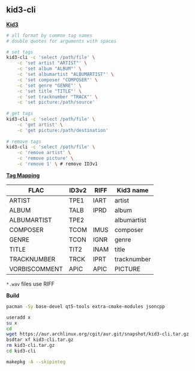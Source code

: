 ## kid3-cli 

[**Kid3**](https://kid3.sourceforge.io/)
```sh
# all format by common tag names
# double quotes for arguments with spaces

# set tags
kid3-cli -c 'select /path/file' \
	-c 'set artist "ARTIST"' \
	-c 'set album "ALBUM"' \
	-c 'set albumartist "ALBUMARTIST"' \
	-c 'set composer "COMPOSER"' \
	-c 'set genre "GENRE"' \
	-c 'set title "TITLE"' \
	-c 'set tracknumber "TRACK"' \
	-c 'set picture:/path/source'
	
# get tags
kid3-cli -c 'select /path/file' \
	-c 'get artist' \
	-c 'get picture:/path/destination'
	
# remove tags
kid3-cli -c 'select /path/file' \
	-c 'remove artist' \
	-c 'remove picture' \
	-c 'remove 1' \ # remove ID3v1
```

[**Tag Mapping**](https://kid3.sourceforge.io/kid3_en.html#table-frame-list)

| FLAC          | ID3v2  | RIFF | Kid3 name   |
| ------------- | ----   | ---- | ----------- |
| ARTIST        | TPE1   | IART | artist      
| ALBUM         | TALB   | IPRD | album       |
| ALBUMARTIST   | TPE2   |      | albumartist |
| COMPOSER      | TCOM   | IMUS | composer    |
| GENRE         | TCON   | IGNR | genre       |
| TITLE         | TIT2   | INAM | title       |
| TRACKNUMBER   | TRCK   | IPRT | tracknumber |
| VORBISCOMMENT | APIC   | APIC | PICTURE     |

`*.wav` files use RIFF

**Build**
```sh
pacman -Sy base-devel qt5-tools extra-cmake-modules jsoncpp

useradd x
su x
cd
wget https://aur.archlinux.org/cgit/aur.git/snapshot/kid3-cli.tar.gz
bsdtar xf kid3-cli.tar.gz
rm kid3-cli.tar.gz
cd kid3-cli

makepkg -A --skipinteg
```
